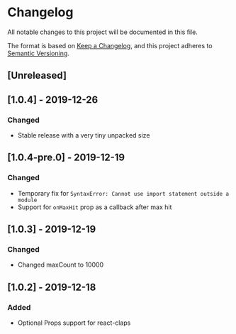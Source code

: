 # Changelog
All notable changes to this project will be documented in this file.

The format is based on [Keep a Changelog](https://keepachangelog.com/en/1.0.0/),
and this project adheres to [Semantic Versioning](https://semver.org/spec/v2.0.0.html).

## [Unreleased]

## [1.0.4] - 2019-12-26
### Changed
- Stable release with a very tiny unpacked size

## [1.0.4-pre.0] - 2019-12-19
### Changed
- Temporary fix for `SyntaxError: Cannot use import statement outside a module`
- Support for `onMaxHit` prop as a callback after max hit

## [1.0.3] - 2019-12-19
### Changed
- Changed maxCount to 10000

## [1.0.2] - 2019-12-18
### Added
- Optional Props support for react-claps
